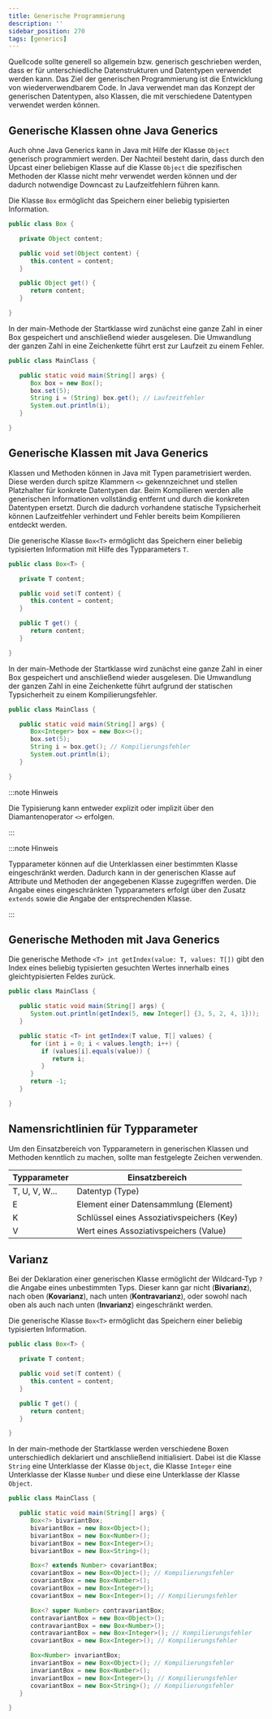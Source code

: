```yaml
---
title: Generische Programmierung
description: ''
sidebar_position: 270
tags: [generics]
---
```


Quellcode sollte generell so allgemein bzw. generisch geschrieben werden, dass
er für unterschiedliche Datenstrukturen und Datentypen verwendet werden kann.
Das Ziel der generischen Programmierung ist die Entwicklung von
wiederverwendbarem Code. In Java verwendet man das Konzept der generischen
Datentypen, also Klassen, die mit verschiedene Datentypen verwendet werden
können.

## Generische Klassen ohne Java Generics

Auch ohne Java Generics kann in Java mit Hilfe der Klasse `Object` generisch
programmiert werden. Der Nachteil besteht darin, dass durch den Upcast einer
beliebigen Klasse auf die Klasse `Object` die spezifischen Methoden der Klasse
nicht mehr verwendet werden können und der dadurch notwendige Downcast zu
Laufzeitfehlern führen kann.

Die Klasse `Box` ermöglicht das Speichern einer beliebig typisierten
Information.

```java title="Box.java" showLineNumbers
public class Box {

   private Object content;

   public void set(Object content) {
      this.content = content;
   }

   public Object get() {
      return content;
   }

}
```

In der main-Methode der Startklasse wird zunächst eine ganze Zahl in einer Box
gespeichert und anschließend wieder ausgelesen. Die Umwandlung der ganzen Zahl
in eine Zeichenkette führt erst zur Laufzeit zu einem Fehler.

```java title="MainClass.java" showLineNumbers
public class MainClass {

   public static void main(String[] args) {
      Box box = new Box();
      box.set(5);
      String i = (String) box.get(); // Laufzeitfehler
      System.out.println(i);
   }

}
```

## Generische Klassen mit Java Generics

Klassen und Methoden können in Java mit Typen parametrisiert werden. Diese
werden durch spitze Klammern `<>` gekennzeichnet und stellen Platzhalter für
konkrete Datentypen dar. Beim Kompilieren werden alle generischen Informationen
vollständig entfernt und durch die konkreten Datentypen ersetzt. Durch die
dadurch vorhandene statische Typsicherheit können Laufzeitfehler verhindert und
Fehler bereits beim Kompilieren entdeckt werden.

Die generische Klasse `Box<T>` ermöglicht das Speichern einer beliebig
typisierten Information mit Hilfe des Typparameters `T`.

```java title="Box.java" showLineNumbers
public class Box<T> {

   private T content;

   public void set(T content) {
      this.content = content;
   }

   public T get() {
      return content;
   }

}
```

In der main-Methode der Startklasse wird zunächst eine ganze Zahl in einer Box
gespeichert und anschließend wieder ausgelesen. Die Umwandlung der ganzen Zahl
in eine Zeichenkette führt aufgrund der statischen Typsicherheit zu einem
Kompilierungsfehler.

```java title="MainClass.java" showLineNumbers
public class MainClass {

   public static void main(String[] args) {
      Box<Integer> box = new Box<>();
      box.set(5);
      String i = box.get(); // Kompilierungsfehler
      System.out.println(i);
   }

}
```

:::note Hinweis

Die Typisierung kann entweder explizit oder implizit über den Diamantenoperator
`<>` erfolgen.

:::

:::note Hinweis

Typparameter können auf die Unterklassen einer bestimmten Klasse eingeschränkt
werden. Dadurch kann in der generischen Klasse auf Attribute und Methoden der
angegebenen Klasse zugegriffen werden. Die Angabe eines eingeschränkten
Typparameters erfolgt über den Zusatz `extends` sowie die Angabe der
entsprechenden Klasse.

:::

## Generische Methoden mit Java Generics

Die generische Methode `<T> int getIndex(value: T, values: T[])` gibt den Index
eines beliebig typisierten gesuchten Wertes innerhalb eines gleichtypisierten
Feldes zurück.

```java title="MainClass.java" showLineNumbers
public class MainClass {

   public static void main(String[] args) {
      System.out.println(getIndex(5, new Integer[] {3, 5, 2, 4, 1}));
   }

   public static <T> int getIndex(T value, T[] values) {
      for (int i = 0; i < values.length; i++) {
         if (values[i].equals(value)) {
            return i;
         }
      }
      return -1;
   }

}
```

## Namensrichtlinien für Typparameter

Um den Einsatzbereich von Typparametern in generischen Klassen und Methoden
kenntlich zu machen, sollte man festgelegte Zeichen verwenden.

| Typparameter  | Einsatzbereich                            |
| ------------- | ----------------------------------------- |
| T, U, V, W... | Datentyp (Type)                           |
| E             | Element einer Datensammlung (Element)     |
| K             | Schlüssel eines Assoziativspeichers (Key) |
| V             | Wert eines Assoziativspeichers (Value)    |

## Varianz

Bei der Deklaration einer generischen Klasse ermöglicht der Wildcard-Typ `?` die
Angabe eines unbestimmten Typs. Dieser kann gar nicht (**Bivarianz**), nach oben
(**Kovarianz**), nach unten (**Kontravarianz**), oder sowohl nach oben als auch
nach unten (**Invarianz**) eingeschränkt werden.

Die generische Klasse `Box<T>` ermöglicht das Speichern einer beliebig
typisierten Information.

```java title="Box.java" showLineNumbers
public class Box<T> {

   private T content;

   public void set(T content) {
      this.content = content;
   }

   public T get() {
      return content;
   }

}
```

In der main-methode der Startklasse werden verschiedene Boxen unterschiedlich
deklariert und anschließend initialisiert. Dabei ist die Klasse `String` eine
Unterklasse der Klasse `Object`, die Klasse `Integer` eine Unterklasse der
Klasse `Number` und diese eine Unterklasse der Klasse `Object`.

```java title="MainClass.java" showLineNumbers
public class MainClass {

   public static void main(String[] args) {
      Box<?> bivariantBox;
      bivariantBox = new Box<Object>();
      bivariantBox = new Box<Number>();
      bivariantBox = new Box<Integer>();
      bivariantBox = new Box<String>();

      Box<? extends Number> covariantBox;
      covariantBox = new Box<Object>(); // Kompilierungsfehler
      covariantBox = new Box<Number>();
      covariantBox = new Box<Integer>();
      covariantBox = new Box<Integer>(); // Kompilierungsfehler

      Box<? super Number> contravariantBox;
      contravariantBox = new Box<Object>();
      contravariantBox = new Box<Number>();
      contravariantBox = new Box<Integer>(); // Kompilierungsfehler
      covariantBox = new Box<Integer>(); // Kompilierungsfehler

      Box<Number> invariantBox;
      invariantBox = new Box<Object>(); // Kompilierungsfehler
      invariantBox = new Box<Number>();
      invariantBox = new Box<Integer>(); // Kompilierungsfehler
      covariantBox = new Box<String>(); // Kompilierungsfehler
   }

}
```

